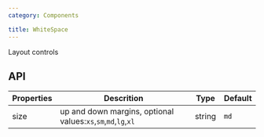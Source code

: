 ```yaml
---
category: Components

title: WhiteSpace
---
```


Layout controls

## API

Properties | Descrition | Type | Default
-----------|------------|------|--------
| size   |  up and down margins, optional values:`xs`,`sm`,`md`,`lg`,`xl` | string | `md`  |
